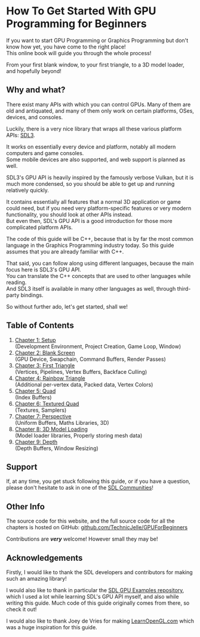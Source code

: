# How To Get Started With GPU Programming for Beginners

If you want to start GPU Programming or Graphics Programming but don't know how yet,
you have come to the right place!  
This online book will guide you through the whole process!

From your first blank window, to your first triangle, to a 3D model loader, and hopefully beyond!

## Why and what?

There exist many APIs with which you can control GPUs.
Many of them are old and antiquated,
and many of them only work on certain platforms, OSes, devices, and consoles.

Luckily, there is a very nice library that wraps all these various platform APIs: [SDL3](https://www.libsdl.org/).

It works on essentially every device and platform, notably all modern computers and game consoles.  
Some mobile devices are also supported, and web support is planned as well.

SDL3's GPU API is heavily inspired by the famously verbose Vulkan, but it is much more condensed,
so you should be able to get up and running relatively quickly.

It contains essentially all features that a normal 3D application or game could need,
but if you need very platform-specific features or very modern functionality, you should look at other APIs instead.  
But even then, SDL's GPU API is a good introduction for those more complicated platform APIs.

The code of this guide will be C++, because that is by far the most common language
in the Graphics Programming industry today. So this guide assumes that you are already familiar with C++.

That said, you can follow along using different languages, because the main focus here is SDL3's GPU API.  
You can translate the C++ concepts that are used to other languages while reading.  
And SDL3 itself is available in many other languages as well, through third-party bindings.

So without further ado, let's get started, shall we!

## Table of Contents

1. [Chapter 1: Setup](chapter01/README.md)  
   (Development Environment, Project Creation, Game Loop, Window)
2. [Chapter 2: Blank Screen](chapter02/README.md)  
   (GPU Device, Swapchain, Command Buffers, Render Passes)
3. [Chapter 3: First Triangle](chapter03/README.md)  
   (Vertices, Pipelines, Vertex Buffers, Backface Culling)
4. [Chapter 4: Rainbow Triangle](chapter04/README.md)  
   (Additional per-vertex data, Packed data, Vertex Colors)
5. [Chapter 5: Quad](chapter05/README.md)  
   (Index Buffers)
6. [Chapter 6: Textured Quad](chapter06/README.md)  
   (Textures, Samplers)
7. [Chapter 7: Perspective](chapter07/README.md)  
   (Uniform Buffers, Maths Libraries, 3D)
8. [Chapter 8: 3D Model Loading](chapter08/README.md)  
   (Model loader libraries, Properly storing mesh data)
9. [Chapter 9: Depth](chapter09/README.md)  
   (Depth Buffers, Window Resizing)

## Support

If, at any time, you get stuck following this guide, or if you have a question,
please don't hesitate to ask in one of the [SDL Communities](https://wiki.libsdl.org/SDL3/FAQCommunities)!

## Other Info

The source code for this website, and the full source code for all the chapters is hosted on GitHub:
[github.com/TechnicJelle/GPUForBeginners](https://github.com/TechnicJelle/GPUForBeginners)

Contributions are ***very*** welcome! However small they may be!

## Acknowledgements

Firstly, I would like to thank the SDL developers and contributors for making such an amazing library!

I would also like to thank in particular the
[SDL GPU Examples repository](https://github.com/TheSpydog/SDL_gpu_examples),
which I used a lot while learning SDL's GPU API myself,
and also while writing this guide. Much code of this guide originally comes from there, so check it out!

I would also like to thank Joey de Vries for making [LearnOpenGL.com](https://learnopengl.com/)
which was a huge inspiration for this guide.

